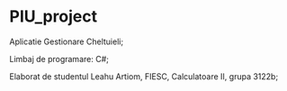 # PIU_project

Aplicatie Gestionare Cheltuieli;

Limbaj de programare: C#;

Elaborat de studentul Leahu Artiom, FIESC, Calculatoare II, grupa 3122b;
